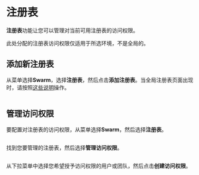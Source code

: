 # 注册表

**注册表**功能让您可以管理对当前可用注册表的访问权限。

此处分配的注册表访问权限仅适用于所选环境，不是全局的。

## 添加新注册表

从菜单选择**Swarm**，选择**注册表**，然后点击**添加注册表**。当全局注册表页面出现时，请按照[这些说明](../../../admin/registries/add/)操作。

<figure><img src="../..//assets/2.15-docker_swarm_add_registries.gif" alt=""><figcaption></figcaption></figure>

## 管理访问权限

要配置对注册表的访问权限，从菜单选择**Swarm**，然后选择**注册表**。

<figure><img src="../..//assets/2.15-docker_swarm_registries_manage_access.gif" alt=""><figcaption></figcaption></figure>

找到您要管理的注册表，然后选择**管理访问权限**。

<figure><img src="../..//assets/2.15-docker_swarm_registry_manage_access.png" alt=""><figcaption></figcaption></figure>

从下拉菜单中选择您希望授予访问权限的用户或团队，然后点击**创建访问权限**。

<figure><img src="../..//assets/2.15-docker_hosts_registries_access.png" alt=""><figcaption></figcaption></figure>
